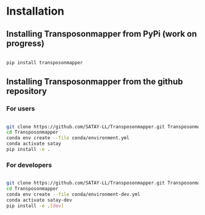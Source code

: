 
# Installation

## Installing Transposonmapper from PyPi (work on progress)

```bash

pip install transposonmapper

```

## Installing Transposonmapper from the github repository 

### For users 

```bash 

git clone https://github.com/SATAY-LL/Transposonmapper.git Transposonmapper
cd Transposonmapper
conda env create --file conda/environment.yml
conda activate satay
pip install -e .

```

### For developers

```bash 

git clone https://github.com/SATAY-LL/Transposonmapper.git Transposonmapper
cd Transposonmapper
conda env create --file conda/environment-dev.yml
conda activate satay-dev
pip install -e .[dev]

```